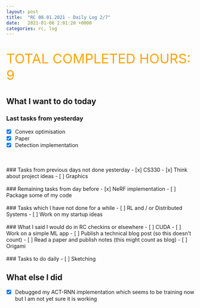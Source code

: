 ```yaml
---
layout: post
title:  "RC 08.01.2021 - Daily Log 2/7"
date:   2021-01-08 2:01:20 +0000
categories: rc, log
---
```


<p style='color:orange; font-size: 36px'>TOTAL COMPLETED HOURS: 9</p>

## What I want to do today

### Last tasks from yesterday
- [x] Convex optimisation
- [x] Paper
- [x] Detection implementation
<br>
<br>
### Tasks from previous days not done yesterday 
- [x] CS330
- [x] Think about project ideas
- [ ] Graphics
<br>
<br>
### Remaining tasks from day before 
- [x] NeRF implementation
- [ ] Package some of my code
<br>
<br>
### Tasks which I have not done for a while
- [ ] RL and / or Distributed Systems
- [ ] Work on my startup ideas 
<br>
<br>
### What I said I would do in RC checkins or elsewhere
- [ ] CUDA
- [ ] Work on a simple ML app
- [ ] Publish a technical blog post (so this doesn’t count)
- [ ] Read a paper and publish notes (this might count as blog)
- [ ] Origami
<br>
<br>
### Tasks to do daily
- [ ] Sketching

## What else I did
- [x] Debugged my ACT-RNN implementation which seems to be training now but I am not yet sure it is working
